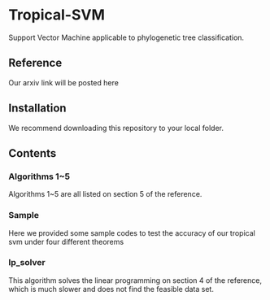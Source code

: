 # Tropical-SVM
Support Vector Machine applicable to phylogenetic tree classification.
## Reference
Our arxiv link will be posted here
## Installation
We recommend downloading this repository to your local folder.
## Contents
### Algorithms 1~5
Algorithms 1~5 are all listed on section 5 of the reference.
### Sample
Here we provided some sample codes to test the accuracy of our tropical svm under four different theorems
### lp_solver
This algorithm solves the linear programming on section 4 of the reference, which is much slower and does not find the feasible data set.
